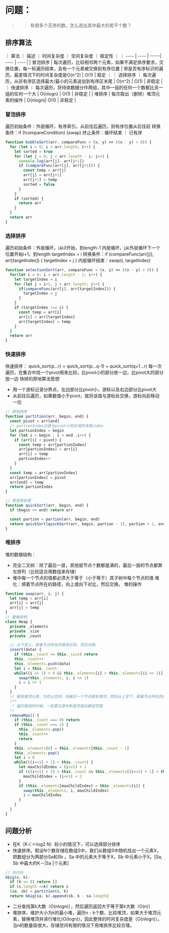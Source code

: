 # 问题：
 >> 有很多个无序的数，怎么选出其中最大的若干个数？

## 排序算法
｜ 算法 ｜ 描述 ｜ 时间复杂度 ｜ 空间复杂度 ｜ 稳定性 ｜
｜ ---- | ---- | -----| ---- | ---- |
| 冒泡排序 | 每次遍历，比较相邻两个元素，如果不满足排序要求，交换位置，每一轮遍历结束，会有一个元素被交换到有序位置 | 带是否有序标识的遍历，最差情况下的时间复杂度是O(n^2) | O(1) | 稳定 ｜
｜ 选择排序 ｜ 每次遍历，从非有序区选择最大/最小的元素追加到有序区末尾 | O(n^2) | O(1) | 非稳定 |
｜ 快速排序 ｜ 每次遍历，将待排数据分作两组，其中一组的任何一个数都比另一组的任何一个大 | O(nlogn) | O(1) | 非稳定 |
| 堆排序 | 每次取出（删除）堆顶元素的操作 | O(nlogn)| O(1) | 非稳定 | 

### 冒泡排序
遍历初始条件：外层循环，有序索引。从前往后遍历，则有序位置从后往前
   转换条件：if (!compareCondition) {swap}
   终止条件：循环结束 ｜ 已有序
```js
function bubbleSort(arr, compareFunc = (x, y) => ((x - y) > 0)) {
  for (let i = 0; i < arr.length; i++) {
    let sorted = true
    for (let j = 0; j < arr.length - i; j++) {
      console.log(arr[j], arr[j+1])
      if (compareFunc(arr[j], arr[j+1])) {
        const temp = arr[j]
        arr[j] = arr[j+1]
        arr[j+1] = temp
        sorted = false
      }
    }
    if (sorted) {
      return arr
    }
  }
  return arr
}
```
### 选择排序
遍历初始条件：外层循环，i从0开始，到length-1
            内层循环，j从外层循环下一个位置开始i+1，到length
            targetIndex = i
   转换条件：if (compareFunc(arr[j]), arr[targetIndex]) {
              targetIndex = j
            }
内层循环结束：swap(i, targetIndex)

```js
function selectionSort(arr, compareFunc = (x, y) => ((x - y) > 0)) {
  for(let i = 0; i < arr.length - 1; i++) {
    let targetIndex = i
    for (let j = i+1; j < arr.length; j++) {
      if(compareFunc(arr[j], arr[targetIndex])) {
        targetIndex = j
      }
    }
    if (targetIndex !== i) {
      const temp = arr[i]
      arr[i] = arr[targetIndex]
      arr[targetIndex] = temp
    }
  }
  return arr
}
```
### 快速排序
快速排序：
quick_sort(p...r) = quick_sort(p...q-1) + quick_sort(q+1...r)
每一次遍历，在集合中找一个pivot用来比较，比pivot小的部分放一边，比pivot大的部分放一边
快排的原地算法思想
- 用一个游标记录分界点，左边部分比pivot小，游标以及右边部分比pivot大
- 从前往后遍历，如果数值小于pivot，就将该值与游标处交换，游标向前移动一位
```js
// 原地排序
function partition(arr, begin, end) {
  const pivot = arr[end]
  // partionIndex记录比pivot小的区域的末尾index
  let partionIndex = begin
  for (let i = begin ; i < end ;i++) {
    if (arr[i] < pivot) {
      const temp = arr[partionIndex]
      arr[partionIndex] = arr[i]
      arr[i] = temp
      partionIndex++
    }
  }
  const temp = arr[partionIndex]
  arr[partionIndex] = pivot
  arr[end] = temp
  return partionIndex
}

// 尾调用处理
function quickSort(arr, begin, end) {
  if (begin >= end) return arr

  const partion = partion(arr, begin, end)
  return quickSort(quickSort(arr, begin, partion - 1), partion + 1, end)
}
```
### 堆排序
堆的数据结构：
- 完全二叉树：除了最后一层，其他层节点个数都是满的，最后一层的节点都靠左排列（比较适合用数组来存储）
- 堆中每一个节点的值都必须大于等于（小于等于）其子树中每个节点的值
堆化：顺着节点所在的路径，向上或向下对比，然后交换。
堆的操作
```js
function swap(arr, i, j) {
  let temp = arr[i]
  arr[i] = arr[j]
  arr[j] = temp
}
// 数据结构
class Heap {
  private _elements
  private _size
  private _count

  // 从下至上，顺着节点所在的路径比较，然后交换。
  insert(data) {
    if (this._count >= this._size) return
    this._count++
    this._elements.push(data)
    let i = this._count
    while((i >> 1) > 0 && this._elements[i] > this._elements[(i >> 1)]) {
      swap(this._elements, i, i >> 1)
      i = i >> 1
    }
  }
  // 删除堆顶元素，为防止空洞，将最后一个节点移到堆顶，然后从上至下，顺着节点所在的路径比较交换
  /**
   * 遍历路径的时候，一定要注意判断是否超出数组范围
  */
  removeMax() {
    if (this._count === 0) return
    if (this._count === 1) {
      this._elements.pop()
      this._count++
      return
    }
    this._elements[0] = this._elements[this._count - 1]
    this._elements.pop()
    let i = 0
    while(((i<<1) + 1) < this._count) {
      let maxChildIndex = (i<<1) + 1
      if (((i<<1) + 2) < this._count && this._elements[(i<<1) + 1] < this._elements[(i<<1) + 2]) {
        maxChildIndex = (i<<1) + 2
      }
      if (this._elements[maxChildIndex] > this._elements[i]) {
        swap(this._elements, i, maxChildIndex)
        i = maxChildIndex
      }
    }
  }
}
```
## 问题分析

- 在K（K＜＝log2 N）较小的情况下，可以选择部分排序
- 快速排序。假设N个数存储在数组S中，我们从数组S中随机找出一个元素X，把数组分为两部分Sa和Sb 。Sa 中的元素大于等于X，Sb 中元素小于X。[Sa, Sb 中最大的K－|Sa |个元素]
```js
// 伪代码
kbig(s, k):
  if (k <= 0) return []
  if (s.length <=k) return s
  (sa, sb) = partition(s, k)
  return kbig(sa, k).append(sb, k - sa.length)
```
- 二分查找第k大数（O(nlogn)），然后遍历返回大于等于第k大数（O(n)）
- 堆排序，维护大小为k的最小堆，遍历n - k个数，比较堆顶，如果大于堆顶元素，替换堆顶并进行堆化(O(logn))，因此整体的时间复杂度是（O(nlogn)）。当n的数量级很大，存储空间有限的情况下用堆排序比较合理。
